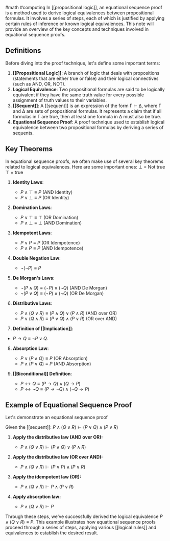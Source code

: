 #math #computing 
In [[propositional logic]], an equational sequence proof is a method used to derive logical equivalences between propositional formulas. It involves a series of steps, each of which is justified by applying certain rules of inference or known logical equivalences. This note will provide an overview of the key concepts and techniques involved in equational sequence proofs.

## Definitions

Before diving into the proof technique, let's define some important terms:

1. **[[Propositional Logic]]**: A branch of logic that deals with propositions (statements that are either true or false) and their logical connectives (such as AND, OR, NOT).
2. **Logical Equivalence**: Two propositional formulas are said to be logically equivalent if they have the same truth value for every possible assignment of truth values to their variables.
3. **[[Sequent]]**: A [[sequent]] is an expression of the form Γ ⊢ Δ, where Γ and Δ are sets of propositional formulas. It represents a claim that if all formulas in Γ are true, then at least one formula in Δ must also be true.
4. **Equational Sequence Proof**: A proof technique used to establish logical equivalence between two propositional formulas by deriving a series of sequents.

## Key Theorems

In equational sequence proofs, we often make use of several key theorems related to logical equivalences. Here are some important ones:
$\bot$ = Not true
$\top$ = true

1. **Identity Laws**:
   - $P \land \top \equiv P$ (AND Identity)
   - $P \lor \bot \equiv P$ (OR Identity)

2. **Domination Laws**:
   - $P \lor \top \equiv \top$ (OR Domination)
   - $P \land \bot \equiv \bot$ (AND Domination)

3. **Idempotent Laws**:
   - $P \lor P \equiv P$ (OR Idempotence)
   - $P \land P \equiv P$ (AND Idempotence)

4. **Double Negation Law**:
   - $\neg(\neg P) \equiv P$

5. **De Morgan's Laws**:
   - $\neg(P \land Q) \equiv (\neg P) \lor (\neg Q)$ (AND De Morgan)
   - $\neg(P \lor Q) \equiv (\neg P) \land (\neg Q)$ (OR De Morgan)

6. **Distributive Laws**:
   - $P \land (Q \lor R) \equiv (P \land Q) \lor (P \land R)$ (AND over OR)
   - $P \lor (Q \land R) \equiv (P \lor Q) \land (P \lor R)$ (OR over AND)
   
 7.  **Definition of [[Implication]]**:
   - $P \rightarrow Q \equiv \neg P \lor Q$. 

8. **Absorption Law**:
   - $P \lor (P \land Q) \equiv P$ (OR Absorption)
   - $P \land (P \lor Q) \equiv P$ (AND Absorption)
   
1. **[[Biconditional]] Definition**:
   - $P \leftrightarrow Q \equiv (P \rightarrow Q) \land (Q \rightarrow P)$ 
   - $P \leftrightarrow \neg Q \equiv (P \rightarrow \neg Q) \land (\neg Q \rightarrow P)$
## Example of Equational Sequence Proof

Let's demonstrate an equational sequence proof 

Given the [[sequent]]: $P \land (Q \lor R) \vdash (P \lor Q) \land (P \lor R)$

1. **Apply the distributive law (AND over OR):**
   - $P \land (Q \lor R) \vdash (P \land Q) \lor (P \land R)$

2. **Apply the distributive law (OR over AND):**
   - $P \land (Q \lor R) \vdash (P \lor P) \land (P \lor R)$

3. **Apply the idempotent law (OR):**
   - $P \land (Q \lor R) \vdash P \land (P \lor R)$

4. **Apply absorption law:**
   - $P \land (Q \lor R) \vdash P$

Through these steps, we've successfully derived the logical equivalence $P \land (Q \lor R) \equiv P$. This example illustrates how equational sequence proofs proceed through a series of steps, applying various [[logical rules]] and equivalences to establish the desired result.
